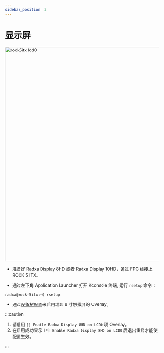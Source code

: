 ```yaml
---
sidebar_position: 3
---
```


# 显示屏

<img src="/img/rock5itx/rock5itx-lcd0.webp" alt="rock5itx lcd0" width="700" />

- 准备好 Radxa Display 8HD 或者 Radxa Display 10HD，通过 FPC 线接上 ROCK 5 ITX。

- 通过左下角 Application Launcher 打开 Kconsole 终端, 运行 `rsetup` 命令：

```bash
radxa@rock-5itx:~$ rsetup
```

- 通过[设备树配置](../../os-config/rsetup#overlays)来启用瑞莎 8 寸触摸屏的 Overlay。

:::caution

1. 请启用 `[] Enable Radxa Display 8HD on LCD0` 项 Overlay。
2. 在启用成功显示 `[*] Enable Radxa Display 8HD on LCD0` 后退出重启才能使配置生效。

:::
